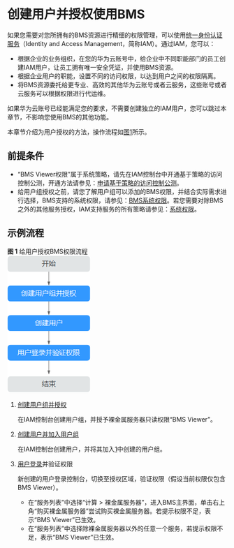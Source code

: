 # 创建用户并授权使用BMS<a name="ZH-CN_TOPIC_0170005208"></a>

如果您需要对您所拥有的BMS资源进行精细的权限管理，可以使用[统一身份认证服务](https://support.huaweicloud.com/usermanual-iam/zh-cn_topic_0079496985.html)（Identity and Access Management，简称IAM）。通过IAM，您可以：

-   根据企业的业务组织，在您的华为云账号中，给企业中不同职能部门的员工创建IAM用户，让员工拥有唯一安全凭证，并使用BMS资源。
-   根据企业用户的职能，设置不同的访问权限，以达到用户之间的权限隔离。
-   将BMS资源委托给更专业、高效的其他华为云账号或者云服务，这些账号或者云服务可以根据权限进行代运维。

如果华为云账号已经能满足您的要求，不需要创建独立的IAM用户，您可以跳过本章节，不影响您使用BMS的其他功能。

本章节介绍为用户授权的方法，操作流程如[图1](#fig5293113815405)所示。

## 前提条件<a name="section16471332171420"></a>

-   “BMS Viewer权限”属于系统策略，请先在IAM控制台中开通基于策略的访问控制公测，开通方法请参见：[申请基于策略的访问控制公测](https://support.huaweicloud.com/usermanual-iam/iam_01_019.html)。
-   给用户组授权之前，请您了解用户组可以添加的BMS权限，并结合实际需求进行选择，BMS支持的系统权限，请参见：[BMS系统权限](https://support.huaweicloud.com/productdesc-bms/zh-cn_topic_0169439388.html#section1)。若您需要对除BMS之外的其他服务授权，IAM支持服务的所有策略请参见：[系统权限](https://support.huaweicloud.com/usermanual-permissions/zh-cn_topic_0063498930.html)。

## 示例流程<a name="section617655112114"></a>

**图 1**  给用户授权BMS权限流程<a name="fig5293113815405"></a>  
![](figures/给用户授权BMS权限流程.png "给用户授权BMS权限流程")

1.  <a name="li539812235120"></a>[创建用户组并授权](https://support.huaweicloud.com/usermanual-iam/zh-cn_topic_0046611269.html)

    在IAM控制台创建用户组，并授予裸金属服务器只读权限“BMS Viewer”。

2.  [创建用户并加入用户组](https://support.huaweicloud.com/usermanual-iam/zh-cn_topic_0046611303.html)

    在IAM控制台创建用户，并将其加入[1](#li539812235120)中创建的用户组。

3.  [用户登录](https://support.huaweicloud.com/usermanual-iam/iam_01_0552.html)并验证权限

    新创建的用户登录控制台，切换至授权区域，验证权限（假设当前权限仅包含BMS Viewer）。

    -   在“服务列表”中选择“计算 \> 裸金属服务器”，进入BMS主界面，单击右上角“购买裸金属服务器”尝试购买裸金属服务器。若提示权限不足，表示“BMS Viewer”已生效。
    -   在“服务列表”中选择除裸金属服务器以外的任意一个服务，若提示权限不足，表示“BMS Viewer”已生效。


